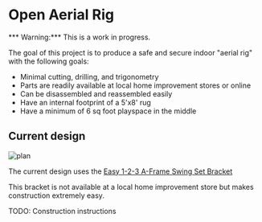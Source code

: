 # Open Aerial Rig

*** Warning:*** This is a work in progress.

The goal of this project is to produce a safe and secure indoor
"aerial rig" with the following goals:

  * Minimal cutting, drilling, and trigonometry
  * Parts are readily available at local home improvement stores or online
  * Can be disassembled and reassembled easily
  * Have an internal footprint of a 5'x8' rug
  * Have a minimum of 6 sq foot playspace in the middle

## Current design

![plan](frame-plan.jpg)

The current design uses the [Easy 1-2-3 A-Frame Swing Set Bracket](http://www.easternjunglegym.com/easy-a-frame-swing-set-bracket-301)

This bracket is not available at a local home improvement store but
makes construction extremely easy.

TODO: Construction instructions
